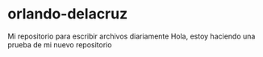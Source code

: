 # orlando-delacruz
Mi repositorio para escribir archivos diariamente
Hola, estoy haciendo una prueba de mi nuevo repositorio
